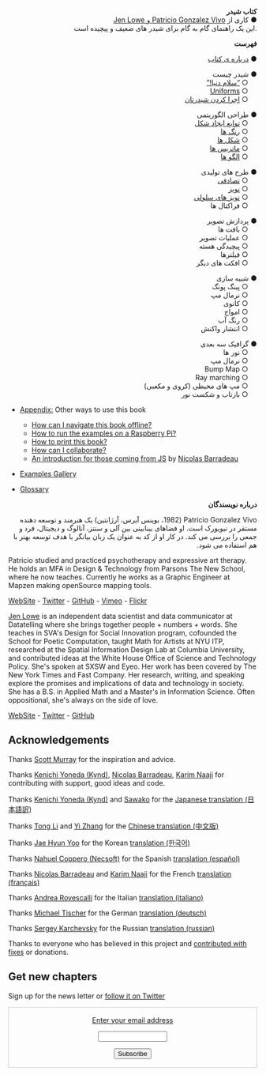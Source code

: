 <canvas id="custom" class="canvas" data-fragment-url="src/moon/moon.frag" data-textures="src/moon/moon.jpg" width="350px" height="350px"></canvas>

<div dir="rtl"> <b> کتاب شیدر </b> </div>  
 

<div dir="rtl"> &#9679; کاری از <a href="http://patriciogonzalezvivo.com/"> Patricio Gonzalez Vivo و <a href="http://jenlowe.net/"> Jen Lowe </a>  </div>
 
    
    

<div dir="rtl"> .این یک راهنمای گام به گام برای شیدر های ضعیف و پیچیده است </div>

<div class="header">
<a href="https://www.paypal.com/cgi-bin/webscr?cmd=_s-xclick&hosted_button_id=B5FSVSHGEATCG" style="float: right;"><img src="https://www.paypalobjects.com/en_US/i/btn/btn_donate_SM.gif" alt=""></a>
</div>


<p></p>    

<div dir="rtl"> <b> فهرست </b> </div>  


<p></p>    


<div dir="rtl"> &#9679; <a href="00/">درباره ی کتاب</a>  </div>

<p></p>    

    
<div dir="rtl"> &#9679; شیدر چیست </div>    
<div dir="rtl"> &emsp; &#9675; <a href="05/">“سلام دنیا!”</a>  </div>
<div dir="rtl"> &emsp; &#9675; <a href="06/">Uniforms</a>  </div>
<div dir="rtl"> &emsp; &#9675; <a href="07/">اجرا کردن شیدرتان</a>  </div>


<p></p>    


<div dir="rtl"> &#9679; طراحی الگوریتمی </div>    
<div dir="rtl"> &emsp; &#9675; <a href="05/">توابع ایجاد شکل</a>  </div>
<div dir="rtl"> &emsp; &#9675; <a href="06/">رنگ ها</a>  </div>
<div dir="rtl"> &emsp; &#9675; <a href="07/">شکل ها</a>  </div>
<div dir="rtl"> &emsp; &#9675; <a href="08/">ماتریس ها</a>  </div>
<div dir="rtl"> &emsp; &#9675; <a href="09/">الگو ها</a>  </div>

<p></p>
    

<div dir="rtl"> &#9679; طرح های تولیدی </div>
<div dir="rtl"> &emsp; &#9675; <a href="11/">تصادفی</a>  </div>
<div dir="rtl"> &emsp; &#9675; <a href="12/">نویز</a>  </div>
<div dir="rtl"> &emsp; &#9675; <a href="13/">نویز های سلولی</a>  </div>
<div dir="rtl"> &emsp; &#9675; فراکتال ها  </div>

<p></p>

<div dir="rtl"> &#9679; پردازش تصویر  </div>
<div dir="rtl"> &emsp; &#9675; بافت ها  </div>
<div dir="rtl"> &emsp; &#9675; عملیات تصویر  </div>
<div dir="rtl"> &emsp; &#9675; پیچیدگی هسته  </div>
<div dir="rtl"> &emsp; &#9675; فیلترها  </div>
<div dir="rtl"> &emsp; &#9675;  افکت های دیگر </div>

<p></p>

<div dir="rtl"> &#9679; شبیه سازی  </div>
<div dir="rtl"> &emsp; &#9675; پینگ پونگ  </div>
<div dir="rtl"> &emsp; &#9675; نرمال مپ  </div>
<div dir="rtl"> &emsp; &#9675; کانوی  </div>
<div dir="rtl"> &emsp; &#9675; امواج  </div>
<div dir="rtl"> &emsp; &#9675;  رنگ آب </div>
<div dir="rtl"> &emsp; &#9675; انتشار واکنش  </div>

<p></p>

<div dir="rtl"> &#9679; گرافیک سه بعدی  </div>
<div dir="rtl"> &emsp; &#9675; نور ها  </div>
<div dir="rtl"> &emsp; &#9675; نرمال مپ  </div>
<div dir="rtl"> &emsp; &#9675; Bump Map  </div>
<div dir="rtl"> &emsp; &#9675; Ray marching  </div>
<div dir="rtl"> &emsp; &#9675;  مپ های محیطی (کروی و مکعبی)  </div>
<div dir="rtl"> &emsp; &#9675; بازتاب و شکست نور  </div>

* [Appendix:](appendix/) Other ways to use this book
	* [How can I navigate this book offline?](appendix/00/)
	* [How to run the examples on a Raspberry Pi?](appendix/01/)
	* [How to print this book?](appendix/02/)
    * [How can I collaborate?](appendix/03/)
    * [An introduction for those coming from JS](appendix/04/) by [Nicolas Barradeau](http://www.barradeau.com/)

* [Examples Gallery](examples/)

* [Glossary](glossary/)


<p dir='rtl' align='right'>  <b>درباره نویسندگان</b></p>

<p dir='rtl' align='right'>
Patricio Gonzalez Vivo (1982، بوینس آیرس، آرژانتین) یک هنرمند و توسعه دهنده مستقر در نیویورک است. او فضاهای بینابینی بین آلی و سنتز، آنالوگ و دیجیتال، فرد و جمعی را بررسی می کند. در کار او از کد به عنوان یک زبان بیانگر با هدف توسعه بهتر با هم استفاده می شود.
</p>





Patricio studied and practiced psychotherapy and expressive art therapy. He holds an MFA in Design & Technology from Parsons The New School, where he now teaches. Currently he works as a Graphic Engineer at Mapzen making openSource mapping tools.

<div class="header"> <a href="http://patriciogonzalezvivo.com/" target="_blank">WebSite</a> - <a href="https://twitter.com/patriciogv" target="_blank">Twitter</a> - <a href="https://github.com/patriciogonzalezvivo" target="_blank">GitHub</a> - <a href="https://vimeo.com/patriciogv" target="_blank">Vimeo</a> - <a href="https://www.flickr.com/photos/106950246@N06/" target="_blank"> Flickr</a></div>

[Jen Lowe](http://jenlowe.net/) is an independent data scientist and data communicator at Datatelling where she brings together people + numbers + words. She teaches in SVA's Design for Social Innovation program, cofounded the School for Poetic Computation, taught Math for Artists at NYU ITP, researched at the Spatial Information Design Lab at Columbia University, and contributed ideas at the White House Office of Science and Technology Policy. She's spoken at SXSW and Eyeo. Her work has been covered by The New York Times and Fast Company. Her research, writing, and speaking explore the promises and implications of data and technology in society. She has a B.S. in Applied Math and a Master's in Information Science. Often oppositional, she's always on the side of love.

<div class="header"> <a href="http://jenlowe.net/" target="_blank">WebSite</a> - <a href="https://twitter.com/datatelling" target="_blank">Twitter</a> - <a href="https://github.com/datatelling" target="_blank">GitHub</a></div>

## Acknowledgements

Thanks [Scott Murray](http://alignedleft.com/) for the inspiration and advice.

Thanks [Kenichi Yoneda (Kynd)](https://twitter.com/kyndinfo), [Nicolas Barradeau](https://twitter.com/nicoptere), [Karim Naaji](http://karim.naaji.fr/) for contributing with support, good ideas and code.

Thanks [Kenichi Yoneda (Kynd)](https://twitter.com/kyndinfo) and [Sawako](https://twitter.com/sawakohome) for the [Japanese translation (日本語訳)](?lan=jp)

Thanks [Tong Li](https://www.facebook.com/tong.lee.9484) and [Yi Zhang](https://www.facebook.com/archer.zetta?pnref=story) for the [Chinese translation (中文版)](?lan=ch)

Thanks [Jae Hyun Yoo](https://www.facebook.com/fkkcloud) for the Korean [translation (한국어)](?lan=kr)

Thanks [Nahuel Coppero (Necsoft)](http://hinecsoft.com/) for the Spanish [translation (español)](?lan=es)

Thanks [Nicolas Barradeau](https://twitter.com/nicoptere) and [Karim Naaji](http://karim.naaji.fr/) for the French [translation (français)](?lan=fr)

Thanks [Andrea Rovescalli](https://www.earove.info) for the Italian [translation (italiano)](?lan=it)

Thanks [Michael Tischer](http://www.mitinet.de) for the German [translation (deutsch)](?lan=de)

Thanks [Sergey Karchevsky](https://www.facebook.com/sergey.karchevsky.3) for the Russian [translation (russian)](?lan=ru)

Thanks to everyone who has believed in this project and [contributed with fixes](https://github.com/patriciogonzalezvivo/thebookofshaders/graphs/contributors) or donations.

## Get new chapters

Sign up for the news letter or [follow it on Twitter](https://twitter.com/bookofshaders)

 <form style="border:1px solid #ccc;padding:3px;text-align:center;" action="https://tinyletter.com/thebookofshaders" method="post" target="popupwindow" onsubmit="window.open('https://tinyletter.com/thebookofshaders', 'popupwindow', 'scrollbars=yes,width=800,height=600');return true"><a href="https://tinyletter.com/thebookofshaders"><p><label for="tlemail">Enter your email address</label></p></a><p><input type="text" style="width:140px" name="email" id="tlemail" /></p><input type="hidden" value="1" name="embed"/><input type="submit" value="Subscribe" /><p><a href="https://tinyletter.com" target="_blank"></a></p></form>
